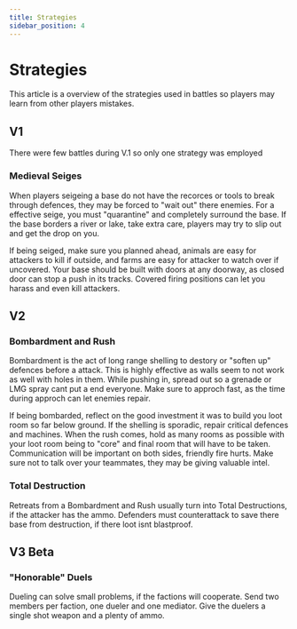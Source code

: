 ```yaml
---
title: Strategies
sidebar_position: 4
---
```

# Strategies 
This article is a overview of the strategies used in battles so players may learn from other players mistakes. 

## V1
There were few battles during V.1 so only one strategy was employed
### Medieval Seiges 
When players seigeing a base do not have the recorces or tools to break through defences, they may be forced to "wait out" there enemies. For a effective seige, you must "quarantine" and completely surround the base. If the base borders a river or lake, take extra care, players may try to slip out and get the drop on you.           

If being seiged, make sure you planned ahead, animals are easy for attackers to kill if outside, and farms are easy for attacker to watch over if uncovered. Your base should be built with doors at any doorway, as closed door can stop a push in its tracks. Covered firing positions can let you harass and even kill attackers.     

## V2
### Bombardment and Rush 
Bombardment is the act of long range shelling to destory or "soften up" defences before a attack. This is highly effective as walls seem to not work as well with holes in them. While pushing in, spread out so a grenade or LMG spray cant put a end everyone. Make sure to approch fast, as the time during approch can let enemies repair. 

If being bombarded, reflect on the good investment it was to build you loot room so far below ground. If the shelling is sporadic, repair critical defences and machines. When the rush comes, hold as many rooms as possible with your loot room being to "core" and final room that will have to be taken. Communication will be important on both sides, friendly fire hurts. Make sure not to talk over your teammates, they may be giving valuable intel.  

### Total Destruction 
Retreats from a Bombardment and Rush usually turn into Total Destructions, if the attacker has the ammo. Defenders must counterattack to save there base from destruction, if there loot isnt blastproof.     

## V3 Beta

### "Honorable" Duels
Dueling can solve small problems, if the factions will cooperate. Send two members per faction, one dueler and one mediator. Give the duelers a single shot weapon and a plenty of ammo.                            
